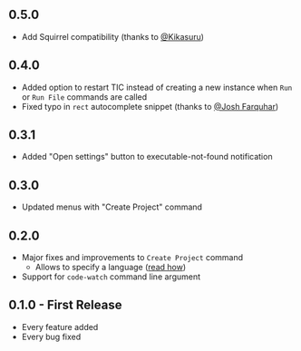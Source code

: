 ## 0.5.0
* Add Squirrel compatibility (thanks to [@Kikasuru](https://github.com/Kikasuru))

## 0.4.0
* Added option to restart TIC instead of creating a new instance when `Run` or `Run File` commands are called
* Fixed typo in `rect` autocomplete snippet (thanks to [@Josh Farquhar](https://github.com/joshfarquhar))

## 0.3.1
* Added "Open settings" button to executable-not-found notification

## 0.3.0
* Updated menus with "Create Project" command

## 0.2.0
* Major fixes and improvements to `Create Project` command
  * Allows to specify a language ([read how](README.md#how-to-make-one))
* Support for `code-watch` command line argument

## 0.1.0 - First Release
* Every feature added
* Every bug fixed
